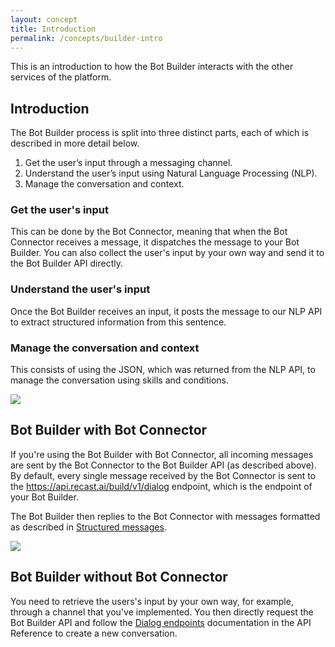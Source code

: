 ```yaml
---
layout: concept
title: Introduction
permalink: /concepts/builder-intro
---
```


This is an introduction to how the Bot Builder interacts with the other services of the platform.

## Introduction

The Bot Builder process is split into three distinct parts, each of which is described in more detail below.
1. Get the user’s input through a messaging channel.
2. Understand the user’s input using Natural Language Processing (NLP).
3. Manage the conversation and context.

### Get the user's input
This can be done by the Bot Connector, meaning that when the Bot Connector receives a message, it dispatches the message to your Bot Builder. You can also collect the user's input by your own way and send it to the Bot Builder API directly.

### Understand the user's input
Once the Bot Builder receives an input, it posts the message to our NLP API to extract structured information from this sentence.

### Manage the conversation and context
This consists of using the JSON, which was returned from the NLP API, to manage the conversation using skills and conditions.

<img class='custom' src='https://cdn.recast.ai/man/bot-builder/bot-builder-01.png'>

## Bot Builder with Bot Connector

If you're using the Bot Builder with Bot Connector, all incoming messages are sent by the Bot Connector to the Bot Builder API (as described above). By default, every single message received by the Bot Connector is sent to the https://api.recast.ai/build/v1/dialog endpoint, which is the endpoint of your Bot Builder.

The Bot Builder then replies to the Bot Connector with messages formatted as described in [Structured messages](https://recast.ai/docs/concepts/structured-messages).

<img class='custom' src='https://cdn.recast.ai/man/bot-builder/bc-bb-01.png'>

## Bot Builder without Bot Connector

You need to retrieve the users's input by your own way, for example, through a channel that you've implemented. You then directly request the Bot Builder API and follow the [Dialog endpoints](https://recast.ai/docs/api-reference/#dialog-endpoints) documentation in the API Reference to create a new conversation.





